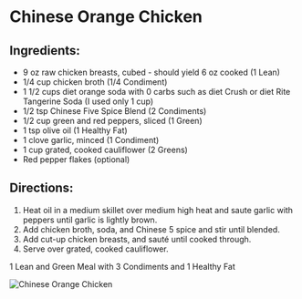 # Chinese Orange Chicken

## Ingredients:
* 9 oz raw chicken breasts, cubed - should yield 6 oz cooked (1 Lean)
* 1/4 cup chicken broth (1/4 Condiment)
* 1 1/2 cups diet orange soda with 0 carbs such as diet Crush or diet Rite Tangerine Soda (I used only 1 cup)
* 1/2 tsp Chinese Five Spice Blend (2 Condiments)
* 1/2 cup green and red peppers, sliced (1 Green)
* 1 tsp olive oil (1 Healthy Fat)
* 1 clove garlic, minced (1 Condiment)
* 1 cup grated, cooked cauliflower (2 Greens)
* Red pepper flakes (optional)

## Directions:
1. Heat oil in a medium skillet over medium high heat and saute garlic with peppers until garlic is lightly brown.
2. Add chicken broth, soda, and Chinese 5 spice and stir until blended.
3. Add cut-up chicken breasts, and sauté until cooked through.
4. Serve over grated, cooked cauliflower.

1 Lean and Green Meal with 3 Condiments and 1 Healthy Fat

![Chinese Orange Chicken](./Chinese%20Orange%20Chicken.png)


